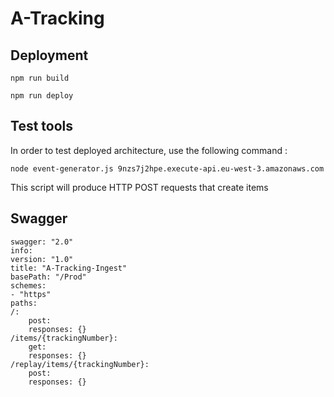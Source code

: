 # A-Tracking

## Deployment

    npm run build

    npm run deploy

## Test tools

In order to test deployed architecture, use the following command :

    node event-generator.js 9nzs7j2hpe.execute-api.eu-west-3.amazonaws.com

This script will produce HTTP POST requests that create items    

## Swagger

    swagger: "2.0"
    info:
    version: "1.0"
    title: "A-Tracking-Ingest"
    basePath: "/Prod"
    schemes:
    - "https"
    paths:
    /:
        post:
        responses: {}
    /items/{trackingNumber}:
        get:
        responses: {}
    /replay/items/{trackingNumber}:
        post:
        responses: {}
